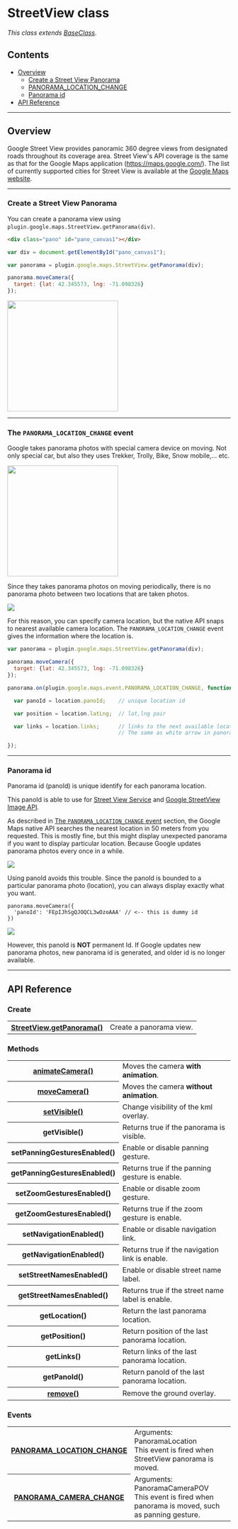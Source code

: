 # StreetView class

_This class extends [BaseClass](../BaseClass/README.md)_.

## Contents

  - <a href="#overview">Overview</a>
    - <a href="#create-a-streetview-panorama">Create a Street View Panorama</a>
    - <a href="#the-panorama_location_change-event">PANORAMA_LOCATION_CHANGE</a>
    - <a href="#panorama-id">Panorama id</a>
  - <a href="#api-reference">API Reference</a>

------------


## Overview

Google Street View provides panoramic 360 degree views from designated roads throughout its coverage area.
Street View's API coverage is the same as that for the Google Maps application (https://maps.google.com/).
The list of currently supported cities for Street View is available at the [Google Maps website](https://www.google.com/streetview/understand/#where).



------------

### Create a Street View Panorama

You can create a panorama view using `plugin.google.maps.StreetView.getPanorama(div)`.

```html
<div class="pano" id="pano_canvas1"></div>
```

```js
var div = document.getElementById("pano_canvas1");

var panorama = plugin.google.maps.StreetView.getPanorama(div);

panorama.moveCamera({
  target: {lat: 42.345573, lng: -71.098326}
});
```

<img src="getPanorama/image1.png" width="250">


------------

### The `PANORAMA_LOCATION_CHANGE` event

Google takes panorama photos with special camera device on moving.
Not only special car, but also they uses Trekker, Trolly, Bike, Snow mobile,... etc.

<img src="device-car.jpg" width="250" >

Since they takes panorama photos on moving periodically, there is no panorama photo between two locations that are taken photos.

<img src="take_panorama1.png" >

For this reason, you can specify camera location, but the native API snaps to nearest available camera location.
The `PANORAMA_LOCATION_CHANGE` event gives the information where the location is.

```js
var panorama = plugin.google.maps.StreetView.getPanorama(div);

panorama.moveCamera({
  target: {lat: 42.345573, lng: -71.098326}
});

panorama.on(plugin.google.maps.event.PANORAMA_LOCATION_CHANGE, function(location) {

  var panoId = location.panoId;    // unique location id

  var position = location.latLng;  // lat,lng pair

  var links = location.links;      // links to the next available locations.
                                   // The same as white arrow in panorama.

});

```


------------

### Panorama id

Panorama id (panoId) is unique identify for each panorama location.

This panoId is able to use for [Street View Service](https://developers.google.com/maps/documentation/javascript/streetview) and [Google StreetView Image API](https://developers.google.com/maps/documentation/streetview/intro).

As described in [The `PANORAMA_LOCATION_CHANGE` event](#the-panorama_location_change-event) section, the Google Maps native API searches the nearest location in 50 meters from you requested. This is mostly fine, but this might display unexpected panorama if you want to display particular location. Because Google updates panorama photos every once in a while.

<img src="take_panorama2.png" >

Using panoId avoids this trouble. Since the panoId is bounded to a particular panorama photo (location), you can always display exactly what you want.

```
panorama.moveCamera({
  'panoId': 'FEpIJhSgQJOQCL3wOzoAAA' // <-- this is dummy id
})
```

<img src="take_panorama3.png" >

However, this panoId is **NOT** permanent Id. If Google updates new panorama photos, new panorama id is generated, and older id is no longer available.

------------------------------------------------------------

## API Reference


### Create

<table>
    <tr>
        <th><a href="./getPanorama/README.md">StreetView.getPanorama()</a></th>
        <td>Create a panorama view.</td>
    </tr>
</table>

### Methods

<table>
  <tr>
      <th><a href="./animateCamera/README.md">animateCamera()</a></th>
      <td>Moves the camera <b>with animation</b>.</td>
  </tr>
  <tr>
      <th><a href="./moveCamera/README.md">moveCamera()</a></th>
      <td>Moves the camera <b>without animation</b>.</td>
  </tr>
  <tr>
      <th><a href="./setVisible/README.md">setVisible()</a></th>
      <td>Change visibility of the kml overlay.</td>
  </tr>
  <tr>
      <th>getVisible()</th>
      <td>Returns true if the panorama is visible.</td>
  </tr>
  <tr>
      <th>setPanningGesturesEnabled()</th>
      <td>Enable or disable panning gesture.</td>
  </tr>
  <tr>
      <th>getPanningGesturesEnabled()</th>
      <td>Returns true if the panning gesture is enable.</td>
  </tr>
  <tr>
      <th>setZoomGesturesEnabled()</th>
      <td>Enable or disable zoom gesture.</td>
  </tr>
  <tr>
      <th>getZoomGesturesEnabled()</th>
      <td>Returns true if the zoom gesture is enable.</td>
  </tr>
  <tr>
      <th>setNavigationEnabled()</th>
      <td>Enable or disable navigation link.</td>
  </tr>
  <tr>
      <th>getNavigationEnabled()</th>
      <td>Returns true if the navigation link is enable.</td>
  </tr>
  <tr>
      <th>setStreetNamesEnabled()</th>
      <td>Enable or disable street name label.</td>
  </tr>
  <tr>
      <th>getStreetNamesEnabled()</th>
      <td>Returns true if the street name label is enable.</td>
  </tr>
  <tr>
      <th>getLocation()</th>
      <td>Return the last panorama location.</td>
  </tr>
  <tr>
      <th>getPosition()</th>
      <td>Return position of the last panorama location.</td>
  </tr>
  <tr>
      <th>getLinks()</th>
      <td>Return links of the last panorama location.</td>
  </tr>
  <tr>
      <th>getPanoId()</th>
      <td>Return panoId of the last panorama location.</td>
  </tr>
  <tr>
    <th><a href="./remove/README.md">remove()</a></th>
    <td>Remove the ground overlay.</td>
  </tr>
</table>

### Events
<table>
  <tr>
    <th><a href="./PANORAMA_LOCATION_CHANGE/README.md">PANORAMA_LOCATION_CHANGE</a></th>
    <td>Arguments:  PanoramaLocation<br>This event is fired when StreetView panorama is moved.</td>
  </tr>
  <tr>
    <th><a href="./PANORAMA_CAMERA_CHANGE/README.md">PANORAMA_CAMERA_CHANGE</a></th>
    <td>Arguments:  PanoramaCameraPOV<br>This event is fired when panorama is moved, such as panning gesture.</td>
  </tr>
</table>
